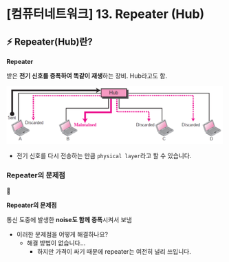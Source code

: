 # [컴퓨터네트워크] 13. Repeater (Hub)

## ⚡ Repeater(Hub)란?

<aside>

**Repeater**

받은 **전기 신호를 증폭하여 똑같이 재생**하는 장비. Hub라고도 함.

</aside>

![image.png](%5B%E1%84%8F%E1%85%A5%E1%86%B7%E1%84%91%E1%85%B2%E1%84%90%E1%85%A5%E1%84%82%E1%85%A6%E1%84%90%E1%85%B3%E1%84%8B%E1%85%AF%E1%84%8F%E1%85%B3%5D%2013%20Repeater%20(Hub)%201843f66f5225807a82d1c72ce6582c3c/image.png)

- 전기 신호를 다시 전송하는 만큼 `physical layer`라고 할 수 있습니다.

### Repeater의 문제점

<aside>
🚨

**Repeater의 문제점**

통신 도중에 발생한 **noise도 함께 증폭**시켜서 보냄

</aside>

- 이러한 문제점을 어떻게 해결하나요?
    - 해결 방법이 없습니다…
        - 하지만 가격이 싸기 때문에 repeater는 여전히 널리 쓰입니다.